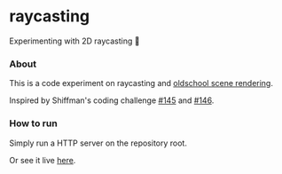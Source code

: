 # raycasting
Experimenting with 2D raycasting 🔦

### About

This is a code experiment on raycasting and [oldschool scene rendering](https://en.wikipedia.org/wiki/Ray_casting).

Inspired by Shiffman's coding challenge [#145](https://www.youtube.com/watch?v=TOEi6T2mtHo&t=1755s) and [#146](https://www.youtube.com/watch?v=vYgIKn7iDH8).


### How to run

Simply run a HTTP server on the repository root.

Or see it live [here](https://dmrib.github.io/raycasting).
